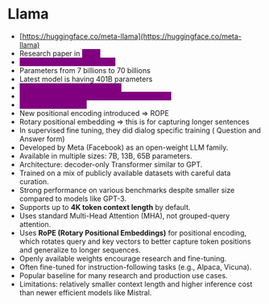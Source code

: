 # Llama

* [https://huggingface.co/meta-llama](https://huggingface.co/meta-llama)
* Research paper in <mark style="color:purple;background-color:purple;">**2023**</mark>
* <mark style="color:purple;background-color:purple;">**Decoder based architecture**</mark>
* Parameters from 7 billions to 70 billions
* Latest model is having 401B parameters
* <mark style="color:purple;background-color:purple;">**Optimized for dialog use case**</mark>
* <mark style="color:purple;background-color:purple;">**Developed by Meta as competitor of OpenAI**</mark>
* <mark style="color:purple;background-color:purple;">**Open source model**</mark>
* New positional encoding introduced ⇒ ROPE
* Rotary positional embedding ⇒ this is for capturing longer sentences
* In supervised fine tuning, they did dialog specific training ( Question and Answer form)
* Developed by Meta (Facebook) as an open-weight LLM family.
* Available in multiple sizes: 7B, 13B, 65B parameters.
* Architecture: decoder-only Transformer similar to GPT.
* Trained on a mix of publicly available datasets with careful data curation.
* Strong performance on various benchmarks despite smaller size compared to models like GPT-3.
* Supports up to **4K token context length** by default.
* Uses standard Multi-Head Attention (MHA), not grouped-query attention.
* Uses **RoPE (Rotary Positional Embeddings)** for positional encoding, which rotates query and key vectors to better capture token positions and generalize to longer sequences.
* Openly available weights encourage research and fine-tuning.
* Often fine-tuned for instruction-following tasks (e.g., Alpaca, Vicuna).
* Popular baseline for many research and production use cases.
* Limitations: relatively smaller context length and higher inference cost than newer efficient models like Mistral.
